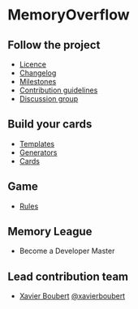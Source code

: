 MemoryOverflow
=========




Follow the project
---------

* [Licence](https://github.com/XavierBoubert/MemoryOverflow/blob/master/LICENSE)
* [Changelog](https://github.com/XavierBoubert/MemoryOverflow/blob/master/CHANGELOG.md)
* [Milestones](https://github.com/XavierBoubert/MemoryOverflow/issues/milestones?state=open)
* [Contribution guidelines](https://github.com/XavierBoubert/MemoryOverflow/blob/master/CONTRIBUTING.md)
* [Discussion group](https://groups.google.com/d/forum/memoryoverflow)


Build your cards
---------

* [Templates](https://github.com/XavierBoubert/MemoryOverflow/templates/blob/master/README.md)
* [Generators](https://github.com/XavierBoubert/MemoryOverflow/generators/blob/master/README.md)
* [Cards](https://github.com/XavierBoubert/MemoryOverflow/cards/blob/master/README.md)


Game
---------

* [Rules](https://github.com/XavierBoubert/MemoryOverflow/rules/blob/master/README.md)


Memory League
---------

* Become a Developer Master


Lead contribution team
---------

* [Xavier Boubert](http://xavierboubert.fr) [@xavierboubert](http://twitter.com/XavierBoubert)